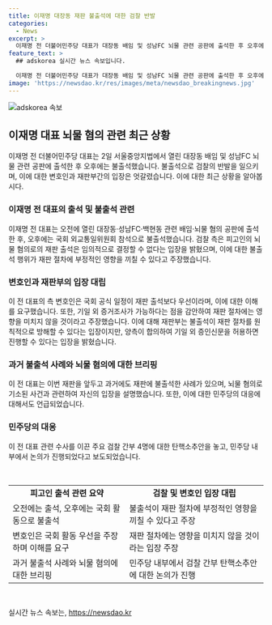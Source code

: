 ```yaml
---
title: 이재명 대장동 재판 불출석에 대한 검찰 반발
categories:
  - News
excerpt: >
  이재명 전 더불어민주당 대표가 대장동 배임 및 성남FC 뇌물 관련 공판에 출석한 후 오후에는 국회 외교·통일·국방 대정부 질문으로 불출석했다. 검찰은 이를 반발하며, 재판이 지체될 수 있다고 우려했다. 이 전 대표는 과거에도 재판 불출석 경험이 있으며, 혐의는 특혜 제공 및 이익 얻기와 관련돼 있다. 민주당은 주요 검찰 간부 4명에 대한 탄핵 소추안을 발의했다.
feature_text: >
  ## adskorea 실시간 뉴스 속보입니다.

  이재명 전 더불어민주당 대표가 대장동 배임 및 성남FC 뇌물 관련 공판에 출석한 후 오후에는 국회 외교·통일·국방 대정부 질문으로 불출석했다. 검찰은 이를 반발하며, 재판이 지체될 수 있다고 우려했다. 이 전 대표는 과거에도 재판 불출석 경험이 있으며, 혐의는 특혜 제공 및 이익 얻기와 관련돼 있다. 민주당은 주요 검찰 간부 4명에 대한 탄핵 소추안을 발의했다.
image: 'https://newsdao.kr/res/images/meta/newsdao_breakingnews.jpg'
---
```


<p><img src="https://newsdao.kr/res/images/meta/newsdao_breakingnews.jpg" alt="adskorea 속보" /></p>

<h2 data-ke-size="size26">이재명 대표 뇌물 혐의 관련 최근 상황</h2>

<p data-ke-size="size16">이재명 전 더불어민주당 대표는 2일 서울중앙지법에서 열린 대장동 배임 및 성남FC 뇌물 관련 공판에 출석한 후 오후에는 불출석했습니다. 불출석으로 검찰의 반발을 일으키며, 이에 대한 변호인과 재판부간의 입장은 엇갈렸습니다. 이에 대한 최근 상황을 알아봅시다.</p>

<h3>이재명 전 대표의 출석 및 불출석 관련</h3>

<p data-ke-size="size16">이재명 전 대표는 오전에 열린 대장동·성남FC·백현동 관련 배임·뇌물 혐의 공판에 출석한 후, 오후에는 국회 외교통일위원회 참석으로 불출석했습니다. 검찰 측은 피고인의 뇌물 혐의로의 재판 출석은 임의적으로 결정할 수 없다는 입장을 밝혔으며, 이에 대한 불출석 행위가 재판 절차에 부정적인 영향을 끼칠 수 있다고 주장했습니다.</p>

<h3>변호인과 재판부의 입장 대립</h3>

<p data-ke-size="size16">이 전 대표의 측 변호인은 국회 공식 일정이 재판 출석보다 우선이라며, 이에 대한 이해를 요구했습니다. 또한, 기일 외 증거조사가 가능하다는 점을 감안하여 재판 절차에는 영향을 미치지 않을 것이라고 주장했습니다. 이에 대해 재판부는 불출석이 재판 절차를 원칙적으로 방해할 수 있다는 입장이지만, 양측이 합의하여 기일 외 증인신문을 허용하면 진행할 수 있다는 입장을 밝혔습니다.</p>

<h3>과거 불출석 사례와 뇌물 혐의에 대한 브리핑</h3>

<p data-ke-size="size16">이 전 대표는 이번 재판을 앞두고 과거에도 재판에 불출석한 사례가 있으며, 뇌물 혐의로 기소된 사건과 관련하여 자신의 입장을 설명했습니다. 또한, 이에 대한 민주당의 대응에 대해서도 언급되었습니다.</p>

<h3>민주당의 대응</h3>

<p data-ke-size="size16">이 전 대표 관련 수사를 이끈 주요 검찰 간부 4명에 대한 탄핵소추안을 놓고, 민주당 내부에서 논의가 진행되었다고 보도되었습니다.</p>

<p data-ke-size="size16">&nbsp;</p>

<table>
    <tbody>
        <tr>
            <td style="text-align: center; height: 17px;"><b>피고인 출석 관련 요약</b></td>
            <td style="text-align: center; height: 17px;"><b>검찰 및 변호인 입장 대립</b></td>
        </tr>
        <tr>
            <td style="text-align: left;">오전에는 출석, 오후에는 국회 활동으로 불출석</td>
            <td style="text-align: left;">불출석이 재판 절차에 부정적인 영향을 끼칠 수 있다고 주장</td>
        </tr>
        <tr>
            <td style="text-align: left;">변호인은 국회 활동 우선을 주장하며 이해를 요구</td>
            <td style="text-align: left;">재판 절차에는 영향을 미치지 않을 것이라는 입장 주장</td>
        </tr>
        <tr>
            <td style="text-align: left;">과거 불출석 사례와 뇌물 혐의에 대한 브리핑</td>
            <td style="text-align: left;">민주당 내부에서 검찰 간부 탄핵소추안에 대한 논의가 진행</td>
        </tr>
    </tbody>
</table>

<p data-ke-size="size16">&nbsp;</p>
실시간 뉴스 속보는, <a href="https://newsdao.kr" rel="dofollow">https://newsdao.kr</a>


